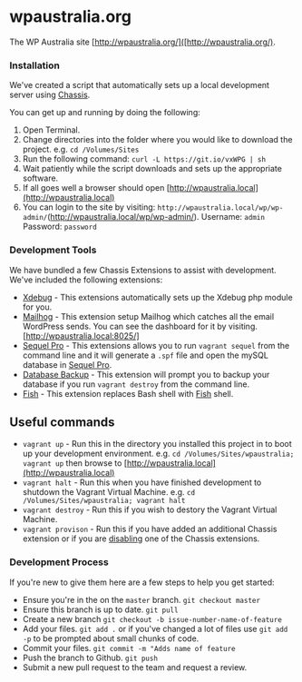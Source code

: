 # wpaustralia.org

The WP Australia site [http://wpaustralia.org/]([http://wpaustralia.org/).

### Installation

We've created a script that automatically sets up a local development server using [Chassis](http://docs.chassis.io/en/latest/).

You can get up and running by doing the following:
1. Open Terminal.
2. Change directories into the folder where you would like to download the project. e.g. `cd /Volumes/Sites`
3. Run the following command: `curl -L https://git.io/vxWPG | sh`
4. Wait patiently while the script downloads and sets up the appropriate software.
5. If all goes well a browser should open [http://wpaustralia.local](http://wpaustralia.local)
6. You can login to the site by visiting: `http://wpaustralia.local/wp/wp-admin/`(http://wpaustralia.local/wp/wp-admin/). Username: `admin` Password: `password`

### Development Tools

We have bundled a few Chassis Extensions to assist with development. We've included the following extensions:
* [Xdebug](https://github.com/Chassis/Xdebug) - This extensions automatically sets up the Xdebug php module for you.
* [Mailhog](https://github.com/Chassis/mailhog) - This extension setup Mailhog which catches all the email WordPress sends. You can see the dashboard for it by visiting. [http://wpaustralia.local:8025/]
 * [Sequel Pro](https://github.com/Chassis/sequelpro) - This extensions allows you to run `vagrant sequel` from the command line and it will generate a `.spf` file and open the mySQL database in [Sequel Pro](https://www.sequelpro.com/).
* [Database Backup](https://github.com/Chassis/db-backup/) - This extension will prompt you to backup your database if you run `vagrant destroy` from the command line.
* [Fish](https://github.com/Chassis/Fish/) - This extension replaces Bash shell with [Fish](https://fishshell.com/) shell.

## Useful commands

* `vagrant up` - Run this in the directory you installed this project in to boot up your development environment. e.g. `cd /Volumes/Sites/wpaustralia; vagrant up` then browse to [http://wpaustralia.local](http://wpaustralia.local)
* `vagrant halt` - Run this when you have finished development to shutdown the Vagrant Virtual Machine. e.g. `cd /Volumes/Sites/wpaustralia; vagrant halt`
* `vagrant destroy` - Run this if you wish to destory the Vagrant Virtual Machine.
* `vagrant provison` - Run this if you have added an additional Chassis extension or if you are [disabling](http://docs.chassis.io/en/latest/config/#extensions) one of the Chassis extensions.

### Development Process

If you're new to give them here are a few steps to help you get started:

* Ensure you're in the on the `master` branch. `git checkout master`
* Ensure this branch is up to date. `git pull`
* Create a new branch `git checkout -b issue-number-name-of-feature`
* Add your files.  `git add .` or if you've changed a lot of files use `git add -p` to be prompted about small chunks of code.
* Commit your files. `git commit -m "Adds name of feature`
* Push the branch to Github. `git push`
* Submit a new pull request to the team and request a review.
